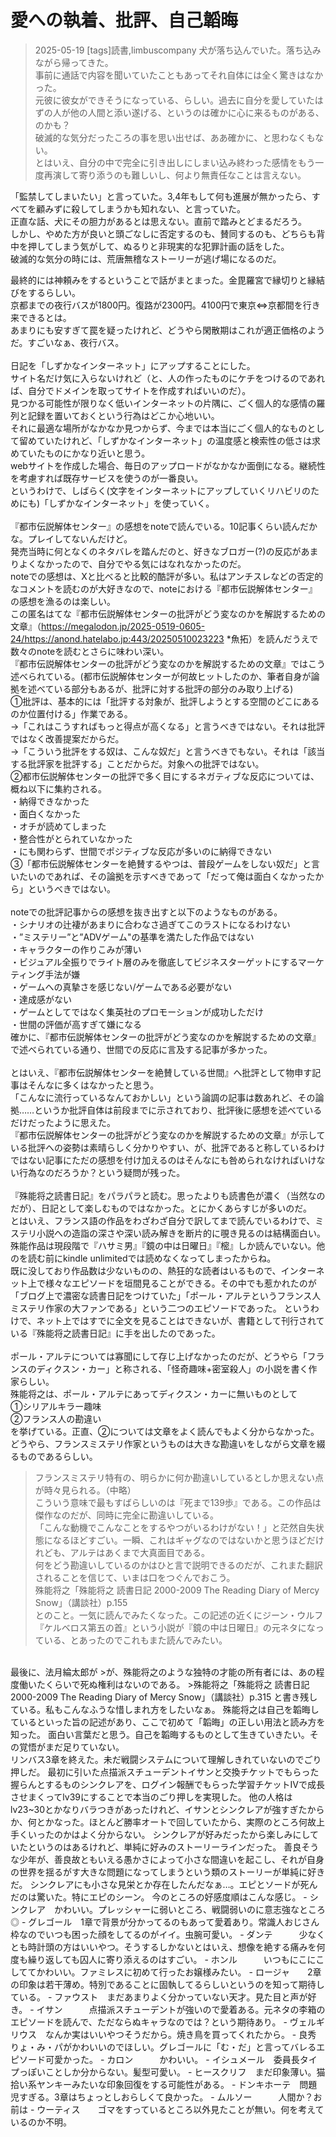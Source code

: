 # 愛への執着、批評、自己韜晦
> 2025-05-19
> [tags]読書,limbuscompany
犬が落ち込んでいた。落ち込みながら帰ってきた。  
事前に通話で内容を聞いていたこともあってそれ自体には全く驚きはなかった。  
元彼に彼女ができそうになっている、らしい。過去に自分を愛していたはずの人が他の人間と添い遂げる、というのは確かに心に来るものがある、のかも？  
破滅的な気分だったころの事を思い出せば、ああ確かに、と思わなくもない。  
とはいえ、自分の中で完全に引き出しにしまい込み終わった感情をもう一度再演して寄り添うのも難しいし、何より無責任なことは言えない。  

「監禁してしまいたい」と言っていた。3,4年もして何も進展が無かったら、すべてを顧みずに殺してしまうかも知れない、と言っていた。  
正直な話、犬にその胆力があるとは思えない。直前で踏みとどまるだろう。  
しかし、やめた方が良いと頭ごなしに否定するのも、賛同するのも、どちらも背中を押してしまう気がして、ぬるりと非現実的な犯罪計画の話をした。  
破滅的な気分の時には、荒唐無稽なストーリーが逃げ場になるのだ。  

最終的には神頼みをするということで話がまとまった。金毘羅宮で縁切りと縁結びをするらしい。  
京都までの夜行バスが1800円。復路が2300円。4100円で東京⇔京都間を行き来できるとは。  
あまりにも安すぎて罠を疑ったけれど、どうやら閑散期はこれが適正価格のようだ。すごいなぁ、夜行バス。  
<br>
日記を「しずかなインターネット」にアップすることにした。  
サイト名だけ気に入らないけれど（と、人の作ったものにケチをつけるのであれば、自分でドメインを取ってサイトを作成すればいいのだ）。  
見つかる可能性が限りなく低いインターネットの片隅に、ごく個人的な感情の羅列と記録を置いておくという行為はどこか心地いい。  
それに最適な場所がなかなか見つからず、今までは本当にごく個人的なものとして留めていたけれど、「しずかなインターネット」の温度感と検索性の低さは求めていたものにかなり近いと思う。  
webサイトを作成した場合、毎日のアップロードがなかなか面倒になる。継続性を考慮すれば既存サービスを使うのが一番良い。  
というわけで、しばらく(文字をインターネットにアップしていくリハビリのためにも)「しずかなインターネット」を使っていく。  
<br>
『都市伝説解体センター』の感想をnoteで読んでいる。10記事くらい読んだかな。プレイしてないんだけど。  
発売当時に何となくのネタバレを踏んだのと、好きなブロガー(?)の反応があまりよくなかったので、自分でやる気にはなれなかったのだ。  
noteでの感想は、Xと比べると比較的酷評が多い。私はアンチスレなどの否定的なコメントを読むのが大好きなので、noteにおける『都市伝説解体センター』の感想を漁るのは楽しい。  
この匿名はてな『都市伝説解体センターの批評がどう変なのかを解説するための文章』（https://megalodon.jp/2025-0519-0605-24/https://anond.hatelabo.jp:443/20250510023223 *魚拓）を読んだうえで数々のnoteを読むとさらに味わい深い。  
『都市伝説解体センターの批評がどう変なのかを解説するための文章』ではこう述べられている。(都市伝説解体センターが何故ヒットしたのか、筆者自身が論拠を述べている部分もあるが、批評に対する批評の部分のみ取り上げる)  
①批評は、基本的には「批評する対象が、批評しようとする空間のどこにあるのか位置付ける」作業である。  
→「これはこうすればもっと得点が高くなる」と言うべきではない。それは批評ではなく改善提案だからだ。  
→「こういう批評をする奴は、こんな奴だ」と言うべきでもない。それは「該当する批評家を批評する」ことだからだ。対象への批評ではない。  
②都市伝説解体センターの批評で多く目にするネガティブな反応については、概ね以下に集約される。  
・納得できなかった  
・面白くなかった  
・オチが読めてしまった  
・整合性がとられていなかった  
・にも関わらず、世間でポジティブな反応が多いのに納得できない  
③「都市伝説解体センターを絶賛するやつは、普段ゲームをしない奴だ」と言いたいのであれば、その論拠を示すべきであって「だって俺は面白くなかったから」というべきではない。  
<br>
noteでの批評記事からの感想を抜き出すと以下のようなものがある。  
・シナリオの辻褄があまりに合わなさ過ぎてこのラストになるわけない  
・”ミステリー”と”ADVゲーム"の基準を満たした作品ではない  
・キャラクターの作りこみが薄い  
・ビジュアル全振りでライト層のみを徹底してビジネスターゲットにするマーケティング手法が嫌  
・ゲームへの真摯さを感じない/ゲームである必要がない  
・達成感がない  
・ゲームとしてではなく集英社のプロモーションが成功しただけ  
・世間の評価が高すぎて嫌になる  
確かに、『都市伝説解体センターの批評がどう変なのかを解説するための文章』で述べられている通り、世間での反応に言及する記事が多かった。  
<br>
とはいえ、『都市伝説解体センターを絶賛している世間』へ批評として物申す記事はそんなに多くはなかったと思う。  
「こんなに流行っているなんておかしい」という論調の記事は数あれど、その論拠……というか批評自体は前段までに示されており、批評後に感想を述べているだけだったように思えた。  
『都市伝説解体センターの批評がどう変なのかを解説するための文章』が示している批評への姿勢は素晴らしく分かりやすい、が、批評であると称しているわけではない記事にただの感想を付け加えるのはそんなにも咎められなければいけない行為なのだろうか？という疑問が残った。  
<br>
『殊能将之読書日記』をパラパラと読む。思ったよりも読書色が濃く（当然なのだが）、日記として楽しむものではなかった。とにかくあらすじが多いのだ。  
とはいえ、フランス語の作品をわざわざ自分で訳してまで読んでいるわけで、ミステリ小説への造詣の深さや深い読み解きを断片的に覗き見るのは結構面白い。  
殊能作品は現段階で『ハサミ男』『鏡の中は日曜日』『樒』しか読んでいない。他のを読む前にkindle unlimitedでは読めなくなってしまったからね。  
既に没しており作品数は少ないものの、熱狂的な読者はいるもので、インターネット上で様々なエピソードを垣間見ることができる。その中でも惹かれたのが「ブログ上で濃密な読書日記をつけていた」「ポール・アルテというフランス人ミステリ作家の大ファンである」という二つのエピソードであった。
というわけで、ネット上ではすでに全文を見ることはできないが、書籍として刊行されている『殊能将之読書日記』に手を出したのであった。  
<br>
ポール・アルテについては寡聞にして存じ上げなかったのだが、どうやら「フランスのディクスン・カー」と称される、「怪奇趣味+密室殺人」の小説を書く作家らしい。  
殊能将之は、ポール・アルテにあってディクスン・カーに無いものとして  
①シリアルキラー趣味  
②フランス人の勘違い  
を挙げている。正直、②については文章をよく読んでもよく分からなかった。  
どうやら、フランスミステリ作家というものは大きな勘違いをしながら文章を綴るものであるらしい。  
>フランスミステリ特有の、明らかに何か勘違いしているとしか思えない点が時々見られる。（中略）  
>こういう意味で最もすばらしいのは『死まで139歩』である。この作品は傑作なのだが、同時に完全に勘違いしている。  
>「こんな動機でこんなことをするやつがいるわけがない！」と茫然自失状態になるほどすごい。一瞬、これはギャグなのではないかと思うほどだけれども、アルテはあくまで大真面目である。  
>何をどう勘違いしているのかはひと言で説明できるのだが、これまた翻訳されることを信じて、いまは口をつぐんでおこう。  
>殊能将之「殊能将之 読書日記 2000-2009 The Reading Diary of Mercy Snow」（講談社）p.155  
とのこと。一気に読んでみたくなった。この記述の近くにジーン・ウルフ『ケルベロス第五の首』という小説が『鏡の中は日曜日』の元ネタになっている、とあったのでこれもまた読んでみたい。  
<br>
最後に、法月綸太郎が  
>が、殊能将之のような独特の才能の所有者には、あの程度働いたくらいで死ぬ権利はないのである。  
>殊能将之「殊能将之 読書日記 2000-2009 The Reading Diary of Mercy Snow」（講談社）p.315  
と書き残している。私もこんなふうな惜しまれ方をしたいなぁ。  
殊能将之は自己を韜晦しているといった旨の記述があり、ここで初めて「韜晦」の正しい用法と読み方を知った。  
面白い言葉だと思う。自己を韜晦するものとして生きていきたい。その覚悟がまだ足りていない。  
<br>
リンバス3章を終えた。未だ戦闘システムについて理解しきれていないのでごり押しだ。  
最初に引いた点描派スチューデントイサンと交換チケットでもらった握らんとするものシンクレアを、ログイン報酬でもらった学習チケットⅣで成長させまくってlv39にすることで本当のごり押しを実現した。  
他の人格はlv23~30とかなりバラつきがあったけれど、イサンとシンクレアが強すぎたからか、何とかなった。ほとんど勝率オートで回していたから、実際のところ何故上手くいったのかはよく分からない。  
シンクレアが好みだったから楽しみにしていたというのはあるけれど、単純に好みのストーリーラインだった。  
善良そうな少年が、善良故ともいえる愚かさによって小さな間違いを起こし、それが自身の世界を揺るがす大きな問題になってしまうという類のストーリーが単純に好きだ。  
シンクレアにも小さな見栄とか存在したんだなぁ…。エピとソードが死んだのは驚いた。特にエピのシーン。  
今のところの好感度順はこんな感じ。  
- シンクレア　かわいい。プレッシャーに弱いところ、戦闘弱いのに意志強なところ◎  
- グレゴール　1章で背景が分かってるのもあって愛着あり。常識人おじさん枠なのでいつも困った顔をしてるのがイイ。虫腕可愛い。  
- ダンテ　　　少なくとも時計頭の方はいいやつ。そうするしかないとはいえ、想像を絶する痛みを何度も繰り返しても囚人に寄り添えるのはすごい。  
- ホンル　　　いつもにこにこしててかわいい。ファミレスに初めて行ったお嬢様みたい。  
- ロージャ　　2章の印象は若干薄め。特別であることに固執してるらしいというのを知って期待している。  
- ファウスト　まだあまりよく分かっていない天才。見た目と声が好き。  
- イサン　　　点描派スチューデントが強いので愛着ある。元ネタの李箱のエピソードを読んで、ただならぬキャラなのでは？という期待あり。  
- ヴェルギリウス　なんか実はいいやつそうだから。焼き鳥を買ってくれたから。  
- 良秀　　　　りょ・み・パがかわいいのでほしい。グレゴールに「む・だ」と言ってバレるエピソード可愛かった。  
- カロン　　　かわいい。  
- イシュメール　委員長タイプっぽいことしか分からない。髪型可愛い。  
- ヒースクリフ　まだ印象薄い。猫拾い系ヤンキーみたいな印象回復をする可能性がある。  
- ドンキホーテ　問題児すぎる。3章はちょっとしおらしくて良かった。  
- ムルソー　　　人間か？お前は  
- ウーティス　　ゴマをすっているところ以外見たことが無い。何を考えているのか不明。  
